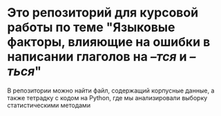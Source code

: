 # Это репозиторий для курсовой работы по теме "Языковые факторы, влияющие на ошибки в написании глаголов на *–тся* и *–ться*"

В репозитории можно найти файл, содержащий корпусные данные, а также тетрадку с кодом на Python, где мы анализировали выборку статистическими методами
